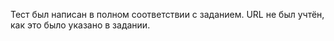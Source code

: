 Тест был написан в полном соответствии с заданием. URL не был учтён, как это было указано в задании.
